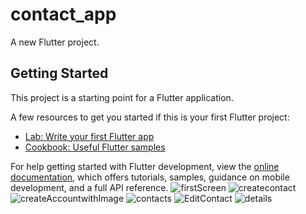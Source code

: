 # contact_app

A new Flutter project.

## Getting Started

This project is a starting point for a Flutter application.

A few resources to get you started if this is your first Flutter project:

- [Lab: Write your first Flutter app](https://docs.flutter.dev/get-started/codelab)
- [Cookbook: Useful Flutter samples](https://docs.flutter.dev/cookbook)

For help getting started with Flutter development, view the
[online documentation](https://docs.flutter.dev/), which offers tutorials,
samples, guidance on mobile development, and a full API reference.
![firstScreen](https://github.com/Fatma-abdelghany/FinalContactApp/assets/143908737/f74e44a5-c547-4cff-8c24-1e675954df2a)
![createcontact](https://github.com/Fatma-abdelghany/FinalContactApp/assets/143908737/04c93bba-af82-40a1-8fbd-f8a63d47efcd)
![createAccountwithImage](https://github.com/Fatma-abdelghany/FinalContactApp/assets/143908737/a011efa3-b487-4c78-bb97-f364e0d80ebb)
![contacts](https://github.com/Fatma-abdelghany/FinalContactApp/assets/143908737/93c97fac-9536-4872-bb7f-700391f8fd2e)
![EditContact](https://github.com/Fatma-abdelghany/FinalContactApp/assets/143908737/9af641de-fc73-4473-8457-051627b3b863)
![details](https://github.com/Fatma-abdelghany/FinalContactApp/assets/143908737/4c95b1cd-712f-4e36-94dd-4a45a4686375)
